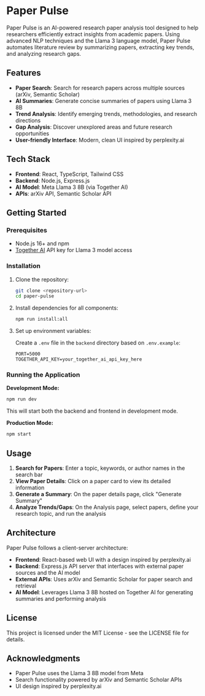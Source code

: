 # Paper Pulse

Paper Pulse is an AI-powered research paper analysis tool designed to help researchers efficiently extract insights from academic papers. Using advanced NLP techniques and the Llama 3 language model, Paper Pulse automates literature review by summarizing papers, extracting key trends, and analyzing research gaps.

## Features

- **Paper Search**: Search for research papers across multiple sources (arXiv, Semantic Scholar)
- **AI Summaries**: Generate concise summaries of papers using Llama 3 8B
- **Trend Analysis**: Identify emerging trends, methodologies, and research directions
- **Gap Analysis**: Discover unexplored areas and future research opportunities
- **User-friendly Interface**: Modern, clean UI inspired by perplexity.ai

## Tech Stack

- **Frontend**: React, TypeScript, Tailwind CSS
- **Backend**: Node.js, Express.js
- **AI Model**: Meta Llama 3 8B (via Together AI)
- **APIs**: arXiv API, Semantic Scholar API

## Getting Started

### Prerequisites

- Node.js 16+ and npm
- [Together AI](https://together.ai) API key for Llama 3 model access

### Installation

1. Clone the repository:
   ```bash
   git clone <repository-url>
   cd paper-pulse
   ```

2. Install dependencies for all components:
   ```bash
   npm run install:all
   ```

3. Set up environment variables:
   
   Create a `.env` file in the `backend` directory based on `.env.example`:
   
   ```
   PORT=5000
   TOGETHER_API_KEY=your_together_ai_api_key_here
   ```

### Running the Application

**Development Mode:**

```bash
npm run dev
```

This will start both the backend and frontend in development mode.

**Production Mode:**

```bash
npm start
```

## Usage

1. **Search for Papers**: Enter a topic, keywords, or author names in the search bar
2. **View Paper Details**: Click on a paper card to view its detailed information
3. **Generate a Summary**: On the paper details page, click "Generate Summary"
4. **Analyze Trends/Gaps**: On the Analysis page, select papers, define your research topic, and run the analysis

## Architecture

Paper Pulse follows a client-server architecture:

- **Frontend**: React-based web UI with a design inspired by perplexity.ai
- **Backend**: Express.js API server that interfaces with external paper sources and the AI model
- **External APIs**: Uses arXiv and Semantic Scholar for paper search and retrieval
- **AI Model**: Leverages Llama 3 8B hosted on Together AI for generating summaries and performing analysis

## License

This project is licensed under the MIT License - see the LICENSE file for details.

## Acknowledgments

- Paper Pulse uses the Llama 3 8B model from Meta
- Search functionality powered by arXiv and Semantic Scholar APIs
- UI design inspired by perplexity.ai 